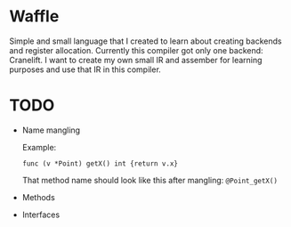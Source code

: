# Waffle
Simple and small language that I created to learn about creating backends and register allocation. Currently this compiler got only one backend: Cranelift.
I want to create my own small IR and assember for learning purposes and use that IR in this compiler.

# TODO
- Name mangling
 
    Example:
    ```
    func (v *Point) getX() int {return v.x}
    ```
    That method name should look like this after mangling: `@Point_getX()`
- Methods
- Interfaces
